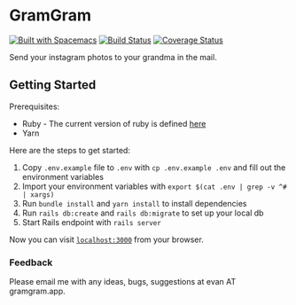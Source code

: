 # GramGram

[![Built with Spacemacs](https://cdn.rawgit.com/syl20bnr/spacemacs/442d025779da2f62fc86c2082703697714db6514/assets/spacemacs-badge.svg)](http://spacemacs.org)
[![Build Status](https://travis-ci.org/edance/gram-gram.svg?branch=master)](https://travis-ci.org/edance/gram-gram)
[![Coverage Status](https://coveralls.io/repos/github/edance/gram-gram/badge.svg?branch=master)](https://coveralls.io/github/edance/gram-gram?branch=master)

Send your instagram photos to your grandma in the mail.

## Getting Started

Prerequisites:

* Ruby - The current version of ruby is defined [here](https://github.com/edance/gram-gram/blob/master/.ruby-version)
* Yarn

Here are the steps to get started:

1. Copy `.env.example` file to `.env` with `cp .env.example .env` and fill out the environment variables
1. Import your environment variables with `export $(cat .env | grep -v ^# | xargs)`
1. Run `bundle install` and `yarn install` to install dependencies
1. Run `rails db:create` and `rails db:migrate` to set up your local db
1. Start Rails endpoint with `rails server`

Now you can visit [`localhost:3000`](http://localhost:3000) from your browser.

### Feedback

Please email me with any ideas, bugs, suggestions at evan AT gramgram.app.
